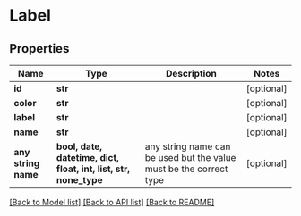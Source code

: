 # Label


## Properties
Name | Type | Description | Notes
------------ | ------------- | ------------- | -------------
**id** | **str** |  | [optional] 
**color** | **str** |  | [optional] 
**label** | **str** |  | [optional] 
**name** | **str** |  | [optional] 
**any string name** | **bool, date, datetime, dict, float, int, list, str, none_type** | any string name can be used but the value must be the correct type | [optional]

[[Back to Model list]](../README.md#documentation-for-models) [[Back to API list]](../README.md#documentation-for-api-endpoints) [[Back to README]](../README.md)


